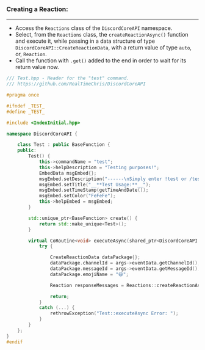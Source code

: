 
### **Creating a Reaction:**
---
- Access the `Reactions` class of the `DiscordCoreAPI` namespace.
- Select, from the `Reactions` class, the `createReactionAsync()` function and execute it, while passing in a data structure of type `DiscordCoreAPI::CreateReactionData`, with a return value of type `auto`, or, `Reaction`.
- Call the function with `.get()` added to the end in order to wait for its return value now.

```cpp
/// Test.hpp - Header for the "test" command.
/// https://github.com/RealTimeChris/DiscordCoreAPI

#pragma once

#ifndef _TEST_
#define _TEST_

#include <IndexInitial.hpp>

namespace DiscordCoreAPI {

	class Test : public BaseFunction {
	public:
		Test() {
			this->commandName = "test";
			this->helpDescription = "Testing purposes!";
			EmbedData msgEmbed{};
			msgEmbed.setDescription("------\nSimply enter !test or /test!\n------");
			msgEmbed.setTitle("__**Test Usage:**__");
			msgEmbed.setTimeStamp(getTimeAndDate());
			msgEmbed.setColor("FeFeFe");
			this->helpEmbed = msgEmbed;
		}

		std::unique_ptr<BaseFunction> create() {
			return std::make_unique<Test>();
		}

		virtual CoRoutine<void> executeAsync(shared_ptr<DiscordCoreAPI::BaseFunctionArguments> args) {
			try {

				CreateReactionData dataPackage{};
				dataPackage.channelId = args->eventData.getChannelId();
				dataPackage.messageId = args->eventData.getMessageId();
				dataPackage.emojiName = "😆";

				Reaction responseMessages = Reactions::createReactionAsync(dataPackage).get();

				return;
			}
			catch (...) {
				rethrowException("Test::executeAsync Error: ");
			}
		}
	};
}
#endif
```
